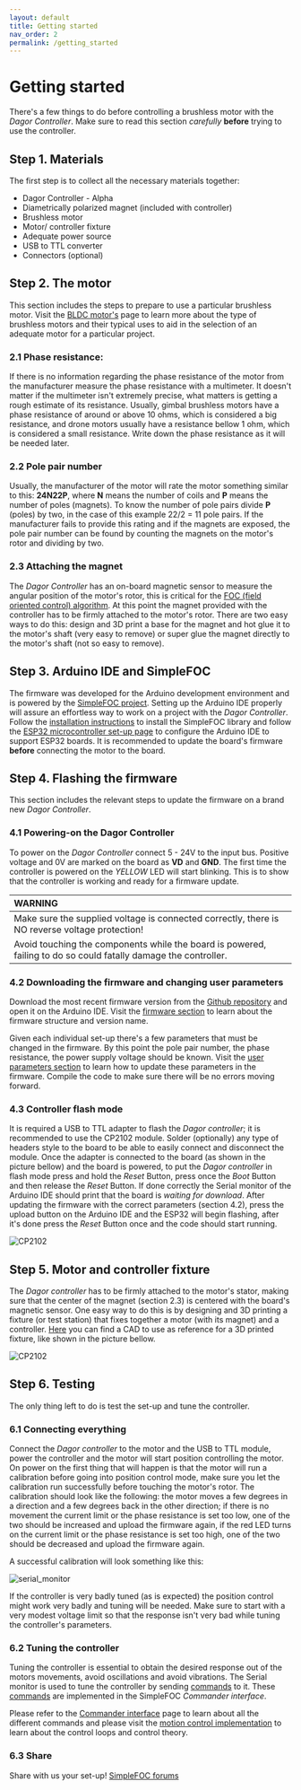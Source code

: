 ```yaml
---
layout: default
title: Getting started
nav_order: 2
permalink: /getting_started
---
```


# Getting started

There's a few things to do before controlling a brushless motor with the *Dagor Controller*. Make sure to read this section *carefully* **before** trying to use the controller.

## Step 1. Materials

The first step is to collect all the necessary materials together:

- Dagor Controller - Alpha
- Diametrically polarized magnet (included with controller)
- Brushless motor
- Motor/ controller fixture
- Adequate power source
- USB to TTL converter
- Connectors (optional)

## Step 2. The motor

This section includes the steps to prepare to use a particular brushless motor. Visit the [BLDC motor's](https://docs.simplefoc.com/bldc_motors) page to learn more about the type of brushless motors and their typical uses to aid in the selection of an adequate motor for a particular project.

### 2.1 Phase resistance:

If there is no information regarding the phase resistance of the motor from the manufacturer measure the phase resistance with a multimeter. It doesn't matter if the multimeter isn't extremely precise, what matters is getting a rough estimate of its resistance. Usually, gimbal brushless motors have a phase resistance of around or above 10 ohms, which is considered a big resistance, and drone motors usually have a resistance bellow 1 ohm, which is considered a small resistance. Write down the phase resistance as it will be needed later.

### 2.2 Pole pair number

Usually, the manufacturer of the motor will rate the motor something similar to this: **24N22P**, where **N** means the number of coils and **P** means the number of poles (magnets). To know the number of pole pairs divide **P** (poles) by two, in the case of this example 22/2 = 11 pole pairs. If the manufacturer fails to provide this rating and if the magnets are exposed, the pole pair number can be found by counting the magnets on the motor's rotor and dividing by two.

### 2.3 Attaching the magnet

The *Dagor Controller* has an on-board magnetic sensor to measure the angular position of the motor's rotor, this is critical for the [FOC (field oriented control) algorithm](https://docs.simplefoc.com/foc_theory). At this point the magnet provided with the controller has to be firmly attached to the motor's rotor. There are two easy ways to do this: design and 3D print a base for the magnet and hot glue it to the motor's shaft (very easy to remove) or super glue the magnet directly to the motor's shaft (not so easy to remove).

## Step 3. Arduino IDE and SimpleFOC

The firmware was developed for the Arduino development environment and is powered by the [SimpleFOC project](https://www.simplefoc.com/). Setting up the Arduino IDE properly will assure an effortless way to work on a project with the *Dagor Controller*. Follow the [installation instructions](https://docs.simplefoc.com/installation) to install the SimpleFOC library and follow the [ESP32 microcontroller set-up page](https://docs.simplefoc.com/microcontrollers#esp32-boards-support) to configure the Arduino IDE to support ESP32 boards. It is recommended to update the board's firmware **before** connecting the motor to the board.

## Step 4. Flashing the firmware

This section includes the relevant steps to update the firmware on a brand new *Dagor Controller*.

### 4.1 Powering-on the Dagor Controller

To power on the *Dagor Controller* connect 5 - 24V to the input bus. Positive voltage and 0V are marked on the board as **VD** and **GND**. The first time the controller is powered on the *YELLOW* LED will start blinking. This is to show that the controller is working and ready for a firmware update.

|         WARNING          |
|:---------------------------|
| Make sure the supplied voltage is connected correctly, there is NO reverse voltage protection! |
| Avoid touching the components while the board is powered, failing to do so could fatally damage the controller. |

### 4.2 Downloading the firmware and changing user parameters

Download the most recent firmware version from the [Github repository](https://github.com/byDagor/Dagor-Brushless-Controller/tree/master/Firmware) and open it on the Arduino IDE. Visit the [firmware section](https://bydagor.github.io/Dagor-Brushless-Controller/Firmware) to learn about the firmware structure and version name.

Given each individual set-up there's a few parameters that must be changed in the firmware. By this point the pole pair number, the phase resistance, the power supply voltage should be known. Visit the [user parameters section](https://bydagor.github.io/Dagor-Brushless-Controller/user_param) to learn how to update these parameters in the firmware. Compile the code to make sure there will be no errors moving forward.

### 4.3 Controller flash mode

It is required a USB to TTL adapter to flash the *Dagor controller*; it is recommended to use the CP2102 module. Solder (optionally) any type of headers style to the board to be able to easily connect and disconnect the module. Once the adapter is connected to the board (as shown in the picture bellow) and the board is powered, to put the *Dagor controller* in flash mode press and hold the *_Reset_* Button, press once the *_Boot_* Button and then release the *_Reset_* Button. If done correctly the Serial monitor of the Arduino IDE should print that the board is *waiting for download*. After updating the firmware with the correct parameters (section 4.2), press the upload button on the Arduino IDE and the ESP32 will begin flashing, after it's done press the *_Reset_* Button once and the code should start running.

![CP2102](Images/DagorCP2102.png)

## Step 5. Motor and controller fixture

The *Dagor controller* has to be firmly attached to the motor's stator, making sure that the center of the magnet (section 2.3) is centered with the board's magnetic sensor. One easy way to do this is by designing and 3D printing a fixture (or test station) that fixes together a motor (with its magnet) and a controller. [Here](https://github.com/byDagor/Dagor-Brushless-Controller/tree/master/CAD) you can find a CAD to use as reference for a 3D printed fixture, like shown in the picture bellow.

![CP2102](Images/test_station.png)

## Step 6. Testing

The only thing left to do is test the set-up and tune the controller.

### 6.1 Connecting everything

Connect the *Dagor controller* to the motor and the USB to TTL module, power the controller and the motor will start position controlling the motor. On power on the first thing that will happen is that the motor will run a calibration before going into position control mode, make sure you let the calibration run successfully before touching the motor's rotor. The calibration should look like the following: the motor moves a few degrees in a direction and a few degrees back in the other direction; if there is no movement the current limit or the phase resistance is set too low, one of the two should be increased and upload the firmware again, if the red LED turns on the current limit or the phase resistance is set too high, one of the two should be decreased and upload the firmware again.

A successful calibration will look something like this:

![serial_monitor](Images/serial_monitor.png)

If the controller is very badly tuned (as is expected) the position control might work very badly and tuning will be needed. Make sure to start with a very modest voltage limit so that the response isn't very bad while tuning the controller's parameters.

### 6.2 Tuning the controller

Tuning the controller is essential to obtain the desired response out of the motors movements, avoid oscillations and avoid vibrations. The Serial monitor is used to tune the controller by sending [commands](https://docs.simplefoc.com/communication) to it. These [commands](https://docs.simplefoc.com/communication) are implemented in the SimpleFOC *Commander interface*.

Please refer to the [Commander interface](https://docs.simplefoc.com/communication) page to learn about all the different commands and please visit the [motion control implementation](https://docs.simplefoc.com/motion_control_implementation) to learn about the control loops and control theory.

### 6.3 Share

Share with us your set-up! [SimpleFOC forums](https://community.simplefoc.com/)
